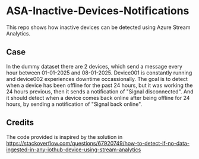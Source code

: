 # ASA-Inactive-Devices-Notifications
This repo shows how inactive devices can be detected using Azure Stream Analytics. 

## Case
In the dummy dataset there are 2 devices, which send a message every hour between 01-01-2025 and 08-01-2025. Device001 is constantly running and device002 experiences downtime occassionally. 
The goal is to detect when a device has been offline for the past 24 hours, but it was working the 24 hours previous, then it sends a notification of "Signal disconnected". 
And it should detect when a device comes back online after being offline for 24 hours, by sending a notification of "Signal back online".



## Credits
The code provided is inspired by the solution in https://stackoverflow.com/questions/67920749/how-to-detect-if-no-data-ingested-in-any-iothub-device-using-stream-analytics
